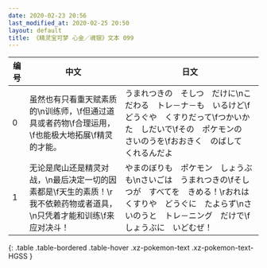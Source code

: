 ```yaml
---
date: 2020-02-23 20:56
last_modified_at: 2020-02-25 20:50
layout: default
title: 《精灵宝可梦 心金／魂银》文本 099
---
```

| 编号 | 中文 | 日文 |
| ---- | ---- | ---- |
| 0 | 虽然也有只看重天赋素质的\n训练师，\f但通过道具或者药物\f合理运用，\f也能极大地拓展\f精灵的才能。 | うまれつきの　そしつ　だけに\nこだわる　トレ－ナ－も　いるけど\fどうぐや　くすりだって\fつかいかた　しだいで\fその　ポケモンの　さいのうを\fおおきく　のばして　くれるんだよ |
| 1 | 无论是爬山还是精灵对战，\n最后决定一切的因素都是\f天生的素质！\r我不依赖药物或者道具，\n只凭着才能和训练\f来应对决斗！ | やまのぼりも　ポケモン　しょうぶも\nさいごは　うまれつきの\fそしつが　すべてを　きめる！\rおれは　くすりや　どうぐに　たよらず\nさいのうと　トレ－ニング　だけで\fしょうぶに　いどむぜ！ |
{: .table .table-bordered .table-hover .xz-pokemon-text .xz-pokemon-text-HGSS }